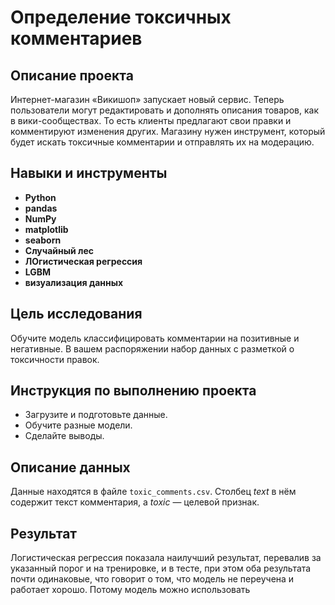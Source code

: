 
# Определение токсичных комментариев



## Описание проекта

Интернет-магазин «Викишоп» запускает новый сервис. Теперь пользователи могут редактировать и дополнять описания товаров, как в вики-сообществах. То есть клиенты предлагают свои правки и комментируют изменения других. Магазину нужен инструмент, который будет искать токсичные комментарии и отправлять их на модерацию.
## Навыки и инструменты

- **Python**
- **pandas**
- **NumPy**
- **matplotlib**
- **seaborn**
- **Случайный лес**
- **ЛОгистическая регрессия**
- **LGBM**
- **визуализация данных**

## Цель исследования

Обучите модель классифицировать комментарии на позитивные и негативные. В вашем распоряжении набор данных с разметкой о токсичности правок.

## Инструкция по выполнению проекта

- Загрузите и подготовьте данные.
- Обучите разные модели. 
- Сделайте выводы.

## Описание данных

Данные находятся в файле `toxic_comments.csv`. Столбец *text* в нём содержит текст комментария, а *toxic* — целевой признак.


## Результат

Логистическая регрессия показала наилучший результат, перевалив за указанный порог и на тренировке, и в тесте, при этом оба результата почти одинаковые, что говорит о том, что модель не переучена и работает хорошо. Потому модель можно использовать
